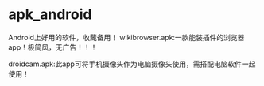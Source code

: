 # apk_android
Android上好用的软件，收藏备用！
wikibrowser.apk:一款能装插件的浏览器app！极简风，无广告！！！

droidcam.apk:此app可将手机摄像头作为电脑摄像头使用，需搭配电脑软件一起使用！
